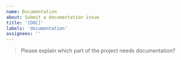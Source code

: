 ```yaml
---
name: Documentation
about: Submit a documentation issue
title: '[DOC]'
labels: 'documentation'
assignees: ''
---
```

> Please explain which part of the project needs documentation?
